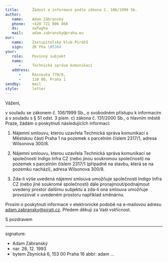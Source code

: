 ```yaml
---
title:      Žádost o informace podle zákona č. 106/1999 Sb.
author:
   name:    Adam Zábranský
   phone:   +420 721 006 868
   ds:      xwfwgha
   mail:    adam.zabransky@praha.eu
our:
   name:    Zastupitelský klub Pirátů
   sign:    ZK Pha \#5364
your:
   role:    Povinný subjekt
   name:    
      -     Technická správa komunikací
   address:
      -     Řásnovka 770/8,
      -     110 00, Praha 1
sendby:     mail
style:      letter
---
```


Vážení,

v souladu se zákonem č. 106/1999 Sb., o svobodném přístupu k informacím a v souladu s § 51 odst. 3 písm. c) zákona č. 131/2000 Sb., o hlavním městě Praze, žádám o poskytnutí následujících informací: 

1. Nájemní smlouvu, kterou uzavřela Technická správa komunikací s Městskou částí Praha 1 na pozemek s parcelním číslem 2317/1, adresa Wilsonova 300/8.

2. Nájemní smlouvu, kterou uzavřela Technická správa komunikací se společností Indigo Infra CZ (nebo jinou soukromou společností) na pozemek s parcelním číslem 2317/1 (případně na stavbu, která se na pozemku nachází), adresa Wilsonova 300/8. 

3. Zda-li výše uvedená nájemní smlouva umožňuje společnosti Indigo Infra CZ (nebo jiné soukromé společnosti) dále pronajmout/podnajmout uvedený prostor dalšímu subjektu a zda-li ona smlouva umožňuje provozovat v uvedeném prostoru například směnárnu.

Prosím o poskytnutí informace v elektronické podobě na e-mailovou adresu adam.zabransky@pirati.cz. Předem děkuji za Vaši vstřícnost.

S pozdravem

---
signature:
  - Adam Zábranský
  - nar. 28. 12. 1993
  - bytem Zbynická 6, 153 00 Praha 16
abbr:       adam
...

